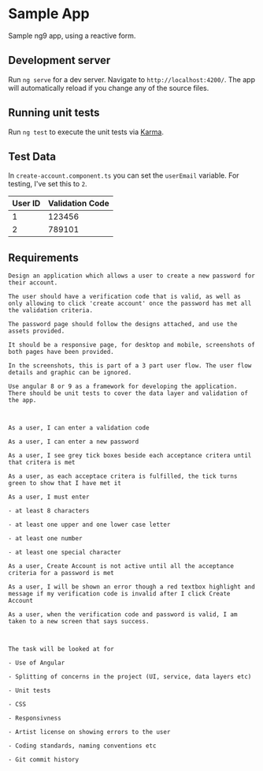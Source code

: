 # Sample App

Sample ng9 app, using a reactive form.

## Development server

Run `ng serve` for a dev server. Navigate to `http://localhost:4200/`. The app will automatically reload if you change any of the source files.

## Running unit tests

Run `ng test` to execute the unit tests via [Karma](https://karma-runner.github.io).

## Test Data

In `create-account.component.ts` you can set the `userEmail` variable. For testing, I've set this to `2`.

User ID | Validation Code
------------ | -------------
1 | 123456
2 | 789101

## Requirements

```
Design an application which allows a user to create a new password for their account.

The user should have a verification code that is valid, as well as only allowing to click 'create account' once the password has met all the validation criteria.

The password page should follow the designs attached, and use the assets provided.

It should be a responsive page, for desktop and mobile, screenshots of both pages have been provided.

In the screenshots, this is part of a 3 part user flow. The user flow details and graphic can be ignored.

Use angular 8 or 9 as a framework for developing the application. There should be unit tests to cover the data layer and validation of the app.

 

As a user, I can enter a validation code

As a user, I can enter a new password

As a user, I see grey tick boxes beside each acceptance critera until that critera is met

As a user, as each acceptace critera is fulfilled, the tick turns green to show that I have met it

As a user, I must enter

- at least 8 characters

- at least one upper and one lower case letter

- at least one number

- at least one special character

As a user, Create Account is not active until all the acceptance criteria for a password is met

As a user, I will be shown an error though a red textbox highlight and message if my verification code is invalid after I click Create Account

As a user, when the verification code and password is valid, I am taken to a new screen that says success.

 

The task will be looked at for

- Use of Angular

- Splitting of concerns in the project (UI, service, data layers etc)

- Unit tests

- CSS

- Responsivness

- Artist license on showing errors to the user

- Coding standards, naming conventions etc

- Git commit history

```

